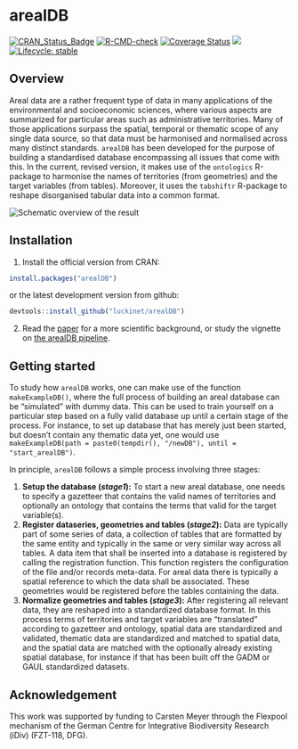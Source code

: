 
<!-- README.md is generated from README.Rmd. Please edit that file -->

# arealDB

[![CRAN_Status_Badge](http://www.r-pkg.org/badges/version/arealDB)](https://cran.r-project.org/package=arealDB)
[![R-CMD-check](https://github.com/luckinet/arealDB/workflows/R-CMD-check/badge.svg)](https://github.com/luckinet/arealDB/actions)
[![Coverage
Status](https://img.shields.io/codecov/c/github/luckinet/arealDB/master.svg)](https://codecov.io/github/EhrmannS/arealDB?branch=master)
[![](http://cranlogs.r-pkg.org/badges/grand-total/arealDB)](https://cran.r-project.org/package=arealDB)
[![Lifecycle:
stable](https://img.shields.io/badge/lifecycle-stable-brightgreen.svg)](https://lifecycle.r-lib.org/articles/stages.html#stable)

## Overview

Areal data are a rather frequent type of data in many applications of
the environmental and socioeconomic sciences, where various aspects are
summarized for particular areas such as administrative territories. Many
of those applications surpass the spatial, temporal or thematic scope of
any single data source, so that data must be harmonised and normalised
across many distinct standards. `arealDB` has been developed for the
purpose of building a standardised database encompassing all issues that
come with this. In the current, revised version, it makes use of the
`ontologics` R-package to harmonise the names of territories (from
geometries) and the target variables (from tables). Moreover, it uses
the `tabshiftr` R-package to reshape disorganised tabular data into a
common format.

![Schematic overview of the
result](https://github.com/luckinet/arealDB/blob/master/vignettes/schematic_overview.png)

## Installation

1)  Install the official version from CRAN:

``` r
install.packages("arealDB")
```

or the latest development version from github:

``` r
devtools::install_github("luckinet/arealDB")
```

2)  Read the
    [paper](https://www.sciencedirect.com/science/article/abs/pii/S1364815220307751)
    for a more scientific background, or study the vignette on [the
    arealDB
    pipeline](https://luckinet.github.io/arealDB/articles/arealDB.html).

## Getting started

To study how `arealDB` works, one can make use of the function
`makeExampleDB()`, where the full process of building an areal database
can be “simulated” with dummy data. This can be used to train yourself
on a particular step based on a fully valid database up until a certain
stage of the process. For instance, to set up database that has merely
just been started, but doesn’t contain any thematic data yet, one would
use
`makeExampleDB(path = paste0(tempdir(), "/newDB"), until = "start_arealDB")`.

In principle, `arealDB` follows a simple process involving three stages:

1.  **Setup the database (*stage1*):** To start a new areal database,
    one needs to specify a gazetteer that contains the valid names of
    territories and optionally an ontology that contains the terms that
    valid for the target variable(s).
2.  **Register dataseries, geometries and tables (*stage2*):** Data are
    typically part of some series of data, a collection of tables that
    are formatted by the same entity and typically in the same or very
    similar way across all tables. A data item that shall be inserted
    into a database is registered by calling the registration function.
    This function registers the configuration of the file and/or records
    meta-data. For areal data there is typically a spatial reference to
    which the data shall be associated. These geometries would be
    registered before the tables containing the data.
3.  **Normalize geometries and tables (*stage3*):** After registering
    all relevant data, they are reshaped into a standardized database
    format. In this process terms of territories and target variables
    are “translated” according to gazetteer and ontology, spatial data
    are standardized and validated, thematic data are standardized and
    matched to spatial data, and the spatial data are matched with the
    optionally already existing spatial database, for instance if that
    has been built off the GADM or GAUL standardized datasets.

## Acknowledgement

This work was supported by funding to Carsten Meyer through the Flexpool
mechanism of the German Centre for Integrative Biodiversity Research
(iDiv) (FZT-118, DFG).
